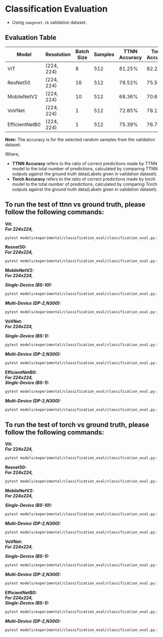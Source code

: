 # Classification Evaluation

- Using `imagenet-1k` validation dataset.

## Evaluation Table

| Model        | Resolution | Batch Size | Samples | TTNN Accuracy | Torch Accuracy |
|--------------|------------|------------|---------|-------------------------------|-------------------------------|
| ViT          | (224, 224) | 8          | 512     | 81.25%               | 82.23%                 |
| ResNet50     | (224, 224) | 16         | 512     | 78.52%                 | 75.59%                |
| MobileNetV2  | (224, 224) | 10          | 512     | 68.36%                 | 70.62%                 |
| VoVNet       | (224, 224) | 1          | 512     | 72.85%                 | 78.12%                 |
| EfficientNetB0| (224, 224) | 1          | 512     | 75.39%         | 76.76%         |
***Note:*** The accuracy is for the selected random samples from the validation dataset.

Where,
- **TTNN Accuracy** refers to the ratio of correct predictions made by TTNN model to the total number of predictions, calculated by comparing TTNN outputs against the ground truth data(Labels given in validation dataset).
- **Torch Accuracy** refers to the ratio of correct predictions made by torch model to the total number of predictions, calculated by comparing Torch outputs against the ground truth data(Labels given in validation dataset).

## To run the test of ttnn vs ground truth, please follow the following commands:

**Vit:** <br>
**_For 224x224,_**<br>
 ```sh
 pytest models/experimental/classification_eval/classification_eval.py::test_vit_image_classification_eval[wormhole_b0-tt_model-8-device_params0]
 ```

**Resnet50:** <br>
**_For 224x224,_**<br>
 ```sh
 pytest models/experimental/classification_eval/classification_eval.py::test_resnet50_image_classification_eval[16-act_dtype0-weight_dtype0-device_params0-tt_model]
 ```

**MobileNetV2:** <br>
**_For 224x224,_**<br>

**_Single-Device (BS-10):_**<br>
 ```sh
 pytest models/experimental/classification_eval/classification_eval.py::test_mobilenetv2_image_classification_eval[tt_model-10-device_params0]
 ```

**_Multi-Device (DP-2,N300):_**<br>
 ```sh
 pytest models/experimental/classification_eval/classification_eval.py::test_mobilenetv2_image_classification_eval_dp[wormhole_b0-tt_model-10-device_params0]
 ```

**VoVNet:** <br>
**_For 224x224,_**<br>

**_Single-Device (BS-1):_**<br>
 ```sh
 pytest models/experimental/classification_eval/classification_eval.py::test_vovnet_image_classification_eval[1-224-tt_model-device_params0]
 ```

**_Multi-Device (DP-2,N300):_**<br>
 ```sh
 pytest models/experimental/classification_eval/classification_eval.py::test_vovnet_image_classification_eval_dp[wormhole_b0-1-224-tt_model-device_params0]
 ```

**EfficientNetB0:** <br>
**_For 224x224,_**<br>
**_Single-Device (BS-1):_**<br>
 ```sh
 pytest models/experimental/classification_eval/classification_eval.py::test_efficientnetb0_image_classification_eval[1-224-tt_model-device_params0]
 ```
**_Multi-Device (DP-2,N300):_**<br>
 ```sh
 pytest models/experimental/classification_eval/classification_eval.py::test_efficientnetb0_image_classification_eval_dp[wormhole_b0-1-224-tt_model-device_params0]
 ```

## To run the test of torch vs ground truth, please follow the following commands:

**Vit:** <br>
**_For 224x224,_**<br>
 ```sh
 pytest models/experimental/classification_eval/classification_eval.py::test_vit_image_classification_eval[wormhole_b0-torch_model-8-device_params0]
 ```

**Resnet50:** <br>
**_For 224x224,_**<br>
 ```sh
 pytest models/experimental/classification_eval/classification_eval.py::test_resnet50_image_classification_eval[16-act_dtype0-weight_dtype0-device_params0-torch_model]
 ```

**MobileNetV2:** <br>
**_For 224x224,_**<br>

**_Single-Device (BS-10):_**<br>
 ```sh
 pytest models/experimental/classification_eval/classification_eval.py::test_mobilenetv2_image_classification_eval[torch_model-10-device_params0]
 ```

**_Multi-Device (DP-2,N300):_**<br>
 ```sh
 pytest models/experimental/classification_eval/classification_eval.py::test_mobilenetv2_image_classification_eval_dp[wormhole_b0-torch_model-10-device_params0]
 ```

**VoVNet:** <br>
**_For 224x224,_**<br>

**_Single-Device (BS-1):_**<br>
 ```sh
 pytest models/experimental/classification_eval/classification_eval.py::test_vovnet_image_classification_eval[1-224-torch_model-device_params0]
 ```

**_Multi-Device (DP-2,N300):_**<br>
 ```sh
 pytest models/experimental/classification_eval/classification_eval.py::test_vovnet_image_classification_eval_dp[wormhole_b0-1-224-torch_model-device_params0]
 ```

**EfficientNetB0:** <br>
**_For 224x224,_**<br>
**_Single-Device (BS-1):_**<br>
 ```sh
 pytest models/experimental/classification_eval/classification_eval.py::test_efficientnetb0_image_classification_eval[1-224-torch_model-device_params0]
 ```
 **_Multi-Device (DP-2,N300):_**<br>
 ```sh
 pytest models/experimental/classification_eval/classification_eval.py::test_efficientnetb0_image_classification_eval_dp[wormhole_b0-1-224-torch_model-device_params0]
 ```
